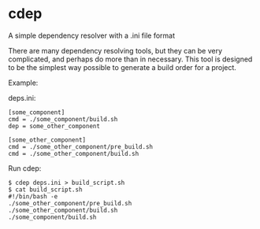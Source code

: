 cdep
====

A simple dependency resolver with a .ini file format

There are many dependency resolving tools, but they can be very complicated, and perhaps do more than in necessary.
This tool is designed to be the simplest way possible to generate a build order for a project.

Example:

deps.ini:
    
    [some_component]
    cmd = ./some_component/build.sh
    dep = some_other_component
    
    [some_other_component]
    cmd = ./some_other_component/pre_build.sh
    cmd = ./some_other_component/build.sh

Run cdep:
    
    $ cdep deps.ini > build_script.sh
    $ cat build_script.sh
    #!/bin/bash -e
    ./some_other_component/pre_build.sh
    ./some_other_component/build.sh
    ./some_component/build.sh

